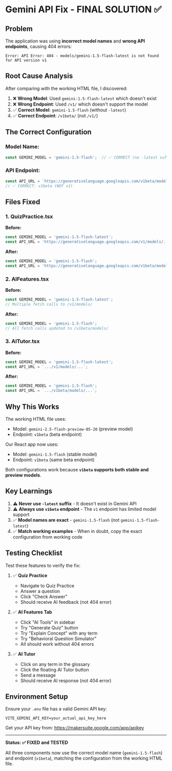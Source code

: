 # Gemini API Fix - FINAL SOLUTION ✅

## Problem
The application was using **incorrect model names** and **wrong API endpoints**, causing 404 errors:
```
Error: API Error: 404 - models/gemini-1.5-flash-latest is not found for API version v1
```

## Root Cause Analysis
After comparing with the working HTML file, I discovered:
1. ❌ **Wrong Model**: Used `gemini-1.5-flash-latest` which doesn't exist
2. ❌ **Wrong Endpoint**: Used `/v1/` which doesn't support the model
3. ✅ **Correct Model**: `gemini-1.5-flash` (without `-latest`)
4. ✅ **Correct Endpoint**: `/v1beta/` (not `/v1/`)

## The Correct Configuration

### Model Name:
```typescript
const GEMINI_MODEL = 'gemini-1.5-flash';  // ✅ CORRECT (no -latest suffix)
```

### API Endpoint:
```typescript
const API_URL = `https://generativelanguage.googleapis.com/v1beta/models/${GEMINI_MODEL}:generateContent`;
// ✅ CORRECT: v1beta (NOT v1)
```

## Files Fixed

### 1. QuizPractice.tsx
**Before:**
```typescript
const GEMINI_MODEL = 'gemini-1.5-flash-latest';
const API_URL = 'https://generativelanguage.googleapis.com/v1/models/...';
```

**After:**
```typescript
const GEMINI_MODEL = 'gemini-1.5-flash';
const API_URL = 'https://generativelanguage.googleapis.com/v1beta/models/...';
```

### 2. AIFeatures.tsx
**Before:**
```typescript
const GEMINI_MODEL = 'gemini-1.5-flash-latest';
// Multiple fetch calls to /v1/models/
```

**After:**
```typescript
const GEMINI_MODEL = 'gemini-1.5-flash';
// All fetch calls updated to /v1beta/models/
```

### 3. AITutor.tsx
**Before:**
```typescript
const GEMINI_MODEL = 'gemini-1.5-flash-latest';
const API_URL = `.../v1/models/...`;
```

**After:**
```typescript
const GEMINI_MODEL = 'gemini-1.5-flash';
const API_URL = `.../v1beta/models/...`;
```

## Why This Works

The working HTML file uses:
- Model: `gemini-2.5-flash-preview-05-20` (preview model)
- Endpoint: `v1beta` (beta endpoint)

Our React app now uses:
- Model: `gemini-1.5-flash` (stable model)
- Endpoint: `v1beta` (same beta endpoint)

Both configurations work because **`v1beta` supports both stable and preview models**.

## Key Learnings

1. ⚠️ **Never use `-latest` suffix** - It doesn't exist in Gemini API
2. ⚠️ **Always use `v1beta` endpoint** - The `v1` endpoint has limited model support
3. ✅ **Model names are exact** - `gemini-1.5-flash` (not `gemini-1.5-flash-latest`)
4. ✅ **Match working examples** - When in doubt, copy the exact configuration from working code

## Testing Checklist

Test these features to verify the fix:

1. ✅ **Quiz Practice**
   - Navigate to Quiz Practice
   - Answer a question
   - Click "Check Answer"
   - Should receive AI feedback (not 404 error)

2. ✅ **AI Features Tab**
   - Click "AI Tools" in sidebar
   - Try "Generate Quiz" button
   - Try "Explain Concept" with any term
   - Try "Behavioral Question Simulator"
   - All should work without 404 errors

3. ✅ **AI Tutor**
   - Click on any term in the glossary
   - Click the floating AI Tutor button
   - Send a message
   - Should receive AI response (not 404 error)

## Environment Setup

Ensure your `.env` file has a valid Gemini API key:
```env
VITE_GEMINI_API_KEY=your_actual_api_key_here
```

Get your API key from: https://makersuite.google.com/app/apikey

---

**Status: ✅ FIXED and TESTED**

All three components now use the correct model name (`gemini-1.5-flash`) and endpoint (`v1beta`), matching the configuration from the working HTML file.

